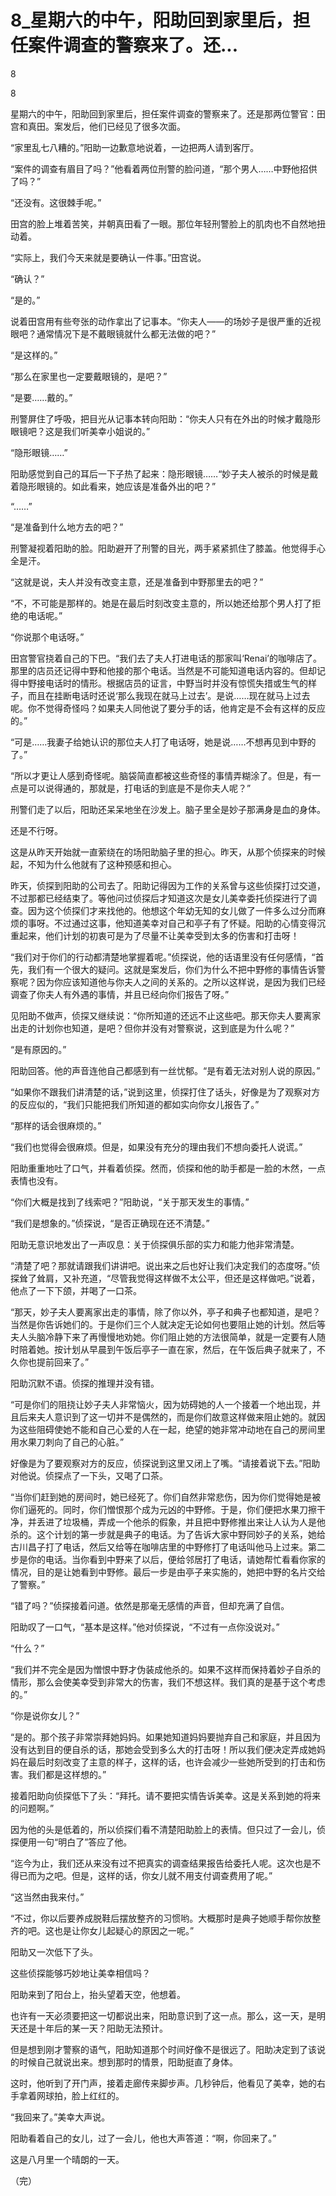 # 8_星期六的中午，阳助回到家里后，担任案件调查的警察来了。还...

8

8

星期六的中午，阳助回到家里后，担任案件调查的警察来了。还是那两位警官：田宫和真田。案发后，他们已经见了很多次面。

“家里乱七八糟的。”阳助一边歉意地说着，一边把两人请到客厅。

“案件的调查有眉目了吗？”他看着两位刑警的脸问道，“那个男人……中野他招供了吗？”

“还没有。这很棘手呢。”

田宫的脸上堆着苦笑，并朝真田看了一眼。那位年轻刑警脸上的肌肉也不自然地扭动着。

“实际上，我们今天来就是要确认一件事。”田宫说。

“确认？”

“是的。”

说着田宫用有些夸张的动作拿出了记事本。“你夫人——的场妙子是很严重的近视眼吧？通常情况下是不戴眼镜就什么都无法做的吧？”

“是这样的。”

“那么在家里也一定要戴眼镜的，是吧？”

“是要……戴的。”

刑警屏住了呼吸，把目光从记事本转向阳助：“你夫人只有在外出的时候才戴隐形眼镜吧？这是我们听美幸小姐说的。”

“隐形眼镜……”

阳助感觉到自己的耳后一下子热了起来：隐形眼镜……“妙子夫人被杀的时候是戴着隐形眼镜的。如此看来，她应该是准备外出的吧？”

“……”

“是准备到什么地方去的吧？”

刑警凝视着阳助的脸。阳助避开了刑警的目光，两手紧紧抓住了膝盖。他觉得手心全是汗。

“这就是说，夫人并没有改变主意，还是准备到中野那里去的吧？”

“不，不可能是那样的。她是在最后时刻改变主意的，所以她还给那个男人打了拒绝的电话呢。”

“你说那个电话呀。”

田宫警官挠着自己的下巴。“我们去了夫人打进电话的那家叫‘Renai’的咖啡店了。那里的店员还记得中野和他接的那个电话。当然是不可能知道电话内容的。但却记得中野接电话时的情形。根据店员的证言，中野当时并没有惊慌失措或生气的样子，而且在挂断电话时还说‘那么我现在就马上过去’。是说……现在就马上过去呢。你不觉得奇怪吗？如果夫人同他说了要分手的话，他肯定是不会有这样的反应的。”

“可是……我妻子给她认识的那位夫人打了电话呀，她是说……不想再见到中野的了。”

“所以才更让人感到奇怪呢。脑袋简直都被这些奇怪的事情弄糊涂了。但是，有一点是可以说得通的，那就是，打电话的到底是不是你夫人呢？”

刑警们走了以后，阳助还呆呆地坐在沙发上。脑子里全是妙子那满身是血的身体。

还是不行呀。

这是从昨天开始就一直萦绕在的场阳助脑子里的担心。昨天，从那个侦探来的时候起，不知为什么他就有了这种预感和担心。

昨天，侦探到阳助的公司去了。阳助记得因为工作的关系曾与这些侦探打过交道，不过那都已经结束了。等他问过侦探后才知道这次是女儿美幸委托侦探进行了调查。因为这个侦探们才来找他的。他想这个年幼无知的女儿做了一件多么过分而麻烦的事呀。不过通过这事，他知道美幸对自己和亭子有了怀疑。阳助的心情变得沉重起来，他们计划的初衷可是为了尽量不让美幸受到太多的伤害和打击呀！

“我们对于你们的行动都清楚地掌握着呢。”侦探说，他的话语里没有任何感情，“首先，我们有一个很大的疑问。这就是案发后，你们为什么不把中野修的事情告诉警察呢？因为你应该知道他与你夫人之间的关系的。之所以这样说，是因为我们已经调查了你夫人有外遇的事情，并且已经向你们报告了呀。”

见阳助不做声，侦探又继续说：“你所知道的还远不止这些吧。那天你夫人要离家出走的计划你也知道，是吧？但你并没有对警察说，这到底是为什么呢？”

“是有原因的。”

阳助回答。他的声音连他自己都感到有一丝忧郁。“是有着无法对别人说的原因。”

“如果你不跟我们讲清楚的话，”说到这里，侦探打住了话头，好像是为了观察对方的反应似的，“我们只能把我们所知道的都如实向你女儿报告了。”

“那样的话会很麻烦的。”

“我们也觉得会很麻烦。但是，如果没有充分的理由我们不想向委托人说谎。”

阳助重重地吐了口气，并看着侦探。然而，侦探和他的助手都是一脸的木然，一点表情也没有。

“你们大概是找到了线索吧？”阳助说，“关于那天发生的事情。”

“我们是想象的。”侦探说，“是否正确现在还不清楚。”

阳助无意识地发出了一声叹息：关于侦探俱乐部的实力和能力他非常清楚。

“清楚了吧？那就请跟我们讲讲吧。说出来之后也好让我们决定我们的态度呀。”侦探耸了耸肩，又补充道，“尽管我觉得这样做不太公平，但还是这样做吧。”说着，他点了一下下颌，并喝了一口茶。

“那天，妙子夫人要离家出走的事情，除了你以外，亭子和典子也都知道，是吧？当然是你告诉她们的。于是你们三个人就决定无论如何也要阻止她的计划。然后等夫人头脑冷静下来了再慢慢地劝她。你们阻止她的方法很简单，就是一定要有人随时陪着她。按计划从早晨到午饭后亭子一直在家，然后，在午饭后典子就来了，不久你也提前回来了。”

阳助沉默不语。侦探的推理并没有错。

“可是你们的阻挠让妙子夫人非常恼火，因为妨碍她的人一个接着一个地出现，并且后来夫人意识到了这一切并不是偶然的，而是你们故意这样做来阻止她的。就因为这些阻碍使她不能和自己心爱的人在一起，绝望的她非常冲动地在自己的房间里用水果刀刺向了自己的心脏。”

好像是为了要观察对方的反应，侦探说到这里又闭上了嘴。“请接着说下去。”阳助对他说。侦探点了一下头，又喝了口茶。

“当你们赶到她的房间时，她已经死了。你们自然非常悲伤，因为你们觉得她是被你们逼死的。同时，你们憎恨那个成为元凶的中野修。于是，你们便把水果刀擦干净，并丢进了垃圾桶，弄成一个他杀的假象，并且把中野修推出来让人认为人是他杀的。这个计划的第一步就是典子的电话。为了告诉大家中野同妙子的关系，她给古川昌子打了电话，然后又给等在咖啡店里的中野修打了电话叫他马上过来。第二步是你的电话。当你看到中野来了以后，便给邻居打了电话，请她帮忙看看你家的情况，目的是让她看到中野修。最后一步是由亭子来实施的，她把中野的名片交给了警察。”

“错了吗？”侦探接着问道。依然是那毫无感情的声音，但却充满了自信。

阳助叹了一口气，“基本是这样。”他对侦探说，“不过有一点你没说对。”

“什么？”

“我们并不完全是因为憎恨中野才伪装成他杀的。如果不这样而保持着妙子自杀的情形，那么会使美幸受到非常大的伤害，我们不想这样。我们真的是基于这个考虑的。”

“你是说你女儿？”

“是的。那个孩子非常崇拜她妈妈。如果她知道妈妈要抛弃自己和家庭，并且因为没有达到目的便自杀的话，那她会受到多么大的打击呀！所以我们便决定弄成她妈妈在最后时刻改变了主意的样子，这样的话，也许会减少一些她所受到的打击和伤害。我们都是这样想的。”

接着阳助向侦探低下了头：“拜托。请不要把实情告诉美幸。这是关系到她的将来的问题啊。”

因为他的头是低着的，所以侦探们看不清楚阳助脸上的表情。但只过了一会儿，侦探便用一句“明白了”答应了他。

“迄今为止，我们还从来没有过不把真实的调查结果报告给委托人呢。这次也是不得已而为之吧。但是，这样的话，你女儿就不用支付调查费用了呢。”

“这当然由我来付。”

“不过，你以后要养成脱鞋后摆放整齐的习惯哟。大概那时是典子她顺手帮你放整齐的吧。这也是让你女儿起疑心的原因之一呢。”

阳助又一次低下了头。

这些侦探能够巧妙地让美幸相信吗？

阳助来到了阳台上，抬头望着天空，他想着。

也许有一天必须要把这一切都说出来，阳助意识到了这一点。那么，这一天，是明天还是十年后的某一天？阳助无法预计。

但是想到刚才警察的语气，阳助知道那个时间好像不是很远了。阳助决定到了该说的时候自己就说出来。想到那时的情景，阳助挺直了身体。

这时，他听到了开门声，接着走廊传来脚步声。几秒钟后，他看见了美幸，她的右手拿着网球拍，脸上红红的。

“我回来了。”美幸大声说。

阳助看着自己的女儿，过了一会儿，他也大声答道：“啊，你回来了。”

这是八月里一个晴朗的一天。

（完）